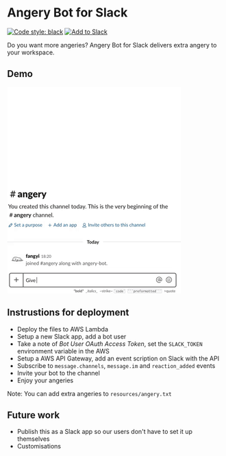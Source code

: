 # Angery Bot for Slack
[![Code style: black](https://img.shields.io/badge/code%20style-black-000000.svg)](https://github.com/ambv/black)
[![Add to Slack](https://platform.slack-edge.com/img/add_to_slack.png)](https://slack.com/oauth/authorize?client_id=428856005156.558410002486&scope=bot,commands)

Do you want more angeries? Angery Bot for Slack delivers extra angery to your workspace.

## Demo
[![gif with examples][example-gif]][example-gif]

## Instrustions for deployment

- Deploy the files to AWS Lambda
- Setup a new Slack app, add a bot user
- Take a note of *Bot User OAuth Access Token*, set the `SLACK_TOKEN` environment variable in the AWS
- Setup a AWS API Gateway, add an event scription on Slack with the API
- Subscribe to `message.channels`, `message.im` and `reaction_added` events
- Invite your bot to the channel
- Enjoy your angeries

Note: You can add extra angeries to `resources/angery.txt`

## Future work

- Publish this as a Slack app so our users don't have to set it up themselves
- Customisations


[example-gif]: https://raw.githubusercontent.com/angery-io/angery-bot/master/demo.gif
